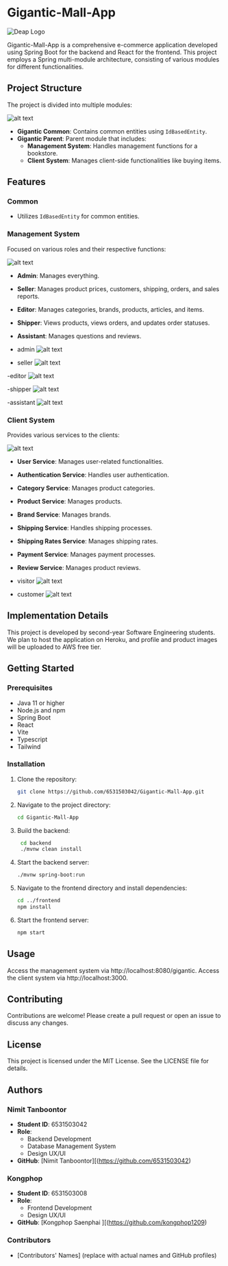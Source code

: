 # Gigantic-Mall-App

![Deap Logo](assets/Gigantic_icon.png)

Gigantic-Mall-App is a comprehensive e-commerce application developed using Spring Boot for the backend and React for the frontend. This project employs a Spring multi-module architecture, consisting of various modules for different functionalities.

## Project Structure

The project is divided into multiple modules:

![alt text](assets/outline.png)

- **Gigantic Common**: Contains common entities using `IdBasedEntity`.
- **Gigantic Parent**: Parent module that includes:
  - **Management System**: Handles management functions for a bookstore.
  - **Client System**: Manages client-side functionalities like buying items.

## Features

### Common

- Utilizes `IdBasedEntity` for common entities.

### Management System

Focused on various roles and their respective functions:

![alt text](assets/management_actor.png)

- **Admin**: Manages everything.
- **Seller**: Manages product prices, customers, shipping, orders, and sales reports.
- **Editor**: Manages categories, brands, products, articles, and items.
- **Shipper**: Views products, views orders, and updates order statuses.
- **Assistant**: Manages questions and reviews.

- admin
![alt text](assets/admin.png)

- seller
![alt text](assets/seller.png)

-editor
![alt text](assets/editor.png)

-shipper
![alt text](assets/shipper.png)

-assistant
![alt text](assets/assistant.png)


### Client System


Provides various services to the clients:

![alt text](assets/client_actor.png)

- **User Service**: Manages user-related functionalities.
- **Authentication Service**: Handles user authentication.
- **Category Service**: Manages product categories.
- **Product Service**: Manages products.
- **Brand Service**: Manages brands.
- **Shipping Service**: Handles shipping processes.
- **Shipping Rates Service**: Manages shipping rates.
- **Payment Service**: Manages payment processes.
- **Review Service**: Manages product reviews.

- visitor
![alt text](assets/visitor.png)


- customer
![alt text](assets/customer.png)

## Implementation Details

This project is developed by second-year Software Engineering students. We plan to host the application on Heroku, and profile and product images will be uploaded to AWS free tier.

## Getting Started

### Prerequisites

- Java 11 or higher
- Node.js and npm
- Spring Boot
- React
- Vite
- Typescript
- Tailwind

### Installation

1. Clone the repository:
   ```bash
   git clone https://github.com/6531503042/Gigantic-Mall-App.git

2. Navigate to the project directory:
   ```bash
   cd Gigantic-Mall-App

3. Build the backend:
   ```bash
    cd backend
    ./mvnw clean install

4. Start the backend server:
    ```bash
    ./mvnw spring-boot:run

5. Navigate to the frontend directory and install dependencies:
    ```bash
    cd ../frontend
    npm install

6. Start the frontend server:
    ```bash
    npm start

## Usage

Access the management system via http://localhost:8080/gigantic.
Access the client system via http://localhost:3000.

## Contributing

Contributions are welcome! Please create a pull request or open an issue to discuss any changes.

## License

This project is licensed under the MIT License. See the LICENSE file for details.

## Authors

### Nimit Tanboontor
- **Student ID**: 6531503042
- **Role**: 
  - Backend Development
  - Database Management System
  - Design UX/UI
- **GitHub**: [Nimit Tanboontor][(https://github.com/6531503042)

### Kongphop
- **Student ID**: 6531503008
- **Role**:
  - Frontend Development
  - Design UX/UI
- **GitHub**: [Kongphop Saenphai ][(https://github.com/kongphop1209)

### Contributors
- [Contributors' Names] (replace with actual names and GitHub profiles)


